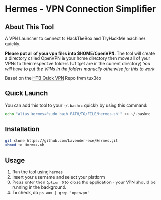 # Hermes - VPN Connection Simplifier

## About This Tool
A VPN Launcher to connect to HackTheBox and TryHackMe machines quickly.

<b> Please put all of your vpn files into $HOME/OpenVPN. </b>
The tool will create a directory called OpenVPN in your home directory then move all of your VPNs to their respective folders (Uf tget are in the current directory)
*You will have to put the VPNs in the folders manually otherwise for this to work*

Based on the [HTB Quick VPN](https://github.com/tux3d0/HTB_Quick_VPN) Repo from tux3do

## Quick Launch

You can add this tool to your `~/.bashrc` quickly by using this command:

```bash
echo "alias hermes='sudo bash PATH/TO/FILE/Hermes.sh'" >> ~/.bashrc
```

## Installation

```bash
git clone https://github.com/Lavender-exe/Hermes.git
chmod +x Hermes.sh
```

## Usage 

1. Run the tool using `hermes` 
3. Insert your username and select your platform
4. Press enter then `Option 0` to close the application - your VPN should be running in the background.
5. To check, do `ps aux | grep 'openvpn'`
